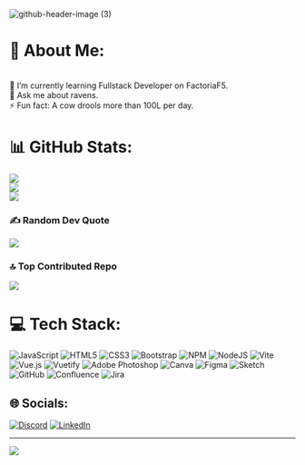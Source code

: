 
![github-header-image (3)](https://github.com/Miharu669/Miharu669/assets/168824422/63494764-5bfb-47e2-8e2d-628abd709486)



# 💫 About Me:
<br>🌱 I’m currently learning Fullstack Developer on FactoriaF5.<br>💬 Ask me about ravens.<br>⚡ Fun fact: A cow drools more than 100L per day.



# 📊 GitHub Stats:
![](https://github-readme-stats.vercel.app/api?username=Miharu669&theme=transparent&hide_border=true&include_all_commits=true&count_private=true)<br/>
![](https://github-readme-streak-stats.herokuapp.com/?user=Miharu669&theme=transparent&hide_border=true)<br/>
![](https://github-readme-stats.vercel.app/api/top-langs/?username=Miharu669&theme=transparent&hide_border=true&include_all_commits=true&count_private=true&layout=compact)


### ✍️ Random Dev Quote
![](https://quotes-github-readme.vercel.app/api?type=horizontal&theme=transparent)

### 🔝 Top Contributed Repo
![](https://github-contributor-stats.vercel.app/api?username=Miharu669&limit=5&theme=transparent&hide_border=true&combine_all_yearly_contributions=true)


# 💻 Tech Stack:
![JavaScript](https://img.shields.io/badge/javascript-%23323330.svg?style=plastic&logo=javascript&logoColor=%23F7DF1E) ![HTML5](https://img.shields.io/badge/html5-%23E34F26.svg?style=plastic&logo=html5&logoColor=white) ![CSS3](https://img.shields.io/badge/css3-%231572B6.svg?style=plastic&logo=css3&logoColor=white) ![Bootstrap](https://img.shields.io/badge/bootstrap-%238511FA.svg?style=plastic&logo=bootstrap&logoColor=white) ![NPM](https://img.shields.io/badge/NPM-%23CB3837.svg?style=plastic&logo=npm&logoColor=white) ![NodeJS](https://img.shields.io/badge/node.js-6DA55F?style=plastic&logo=node.js&logoColor=white) ![Vite](https://img.shields.io/badge/vite-%23646CFF.svg?style=plastic&logo=vite&logoColor=white) ![Vue.js](https://img.shields.io/badge/vue.js-%2335495e.svg?style=plastic&logo=vuedotjs&logoColor=%234FC08D) ![Vuetify](https://img.shields.io/badge/Vuetify-1867C0?style=plastic&logo=vuetify&logoColor=AEDDFF) ![Adobe Photoshop](https://img.shields.io/badge/adobe%20photoshop-%2331A8FF.svg?style=plastic&logo=adobe%20photoshop&logoColor=white) ![Canva](https://img.shields.io/badge/Canva-%2300C4CC.svg?style=plastic&logo=Canva&logoColor=white) ![Figma](https://img.shields.io/badge/figma-%23F24E1E.svg?style=plastic&logo=figma&logoColor=white) ![Sketch](https://img.shields.io/badge/Sketch-FFB387?style=plastic&logo=sketch&logoColor=black) ![GitHub](https://img.shields.io/badge/github-%23121011.svg?style=plastic&logo=github&logoColor=white) ![Confluence](https://img.shields.io/badge/confluence-%23172BF4.svg?style=plastic&logo=confluence&logoColor=white) ![Jira](https://img.shields.io/badge/jira-%230A0FFF.svg?style=plastic&logo=jira&logoColor=white)

## 🌐 Socials:
[![Discord](https://img.shields.io/badge/Discord-%237289DA.svg?logo=discord&logoColor=white)](https://discord.gg/228317635845160962) 
[![LinkedIn](https://img.shields.io/badge/LinkedIn-%230077B5.svg?logo=linkedin&logoColor=white)](https://www.linkedin.com/in/vero-doel/) 

---
[![](https://visitcount.itsvg.in/api?id=Miharu669&icon=7&color=10)](https://visitcount.itsvg.in)

<!-- Proudly created with GPRM ( https://gprm.itsvg.in ) -->
